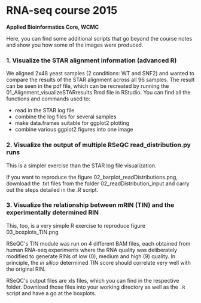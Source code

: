 # RNA-seq course 2015

__Applied Bioinformatics Core, WCMC__

Here, you can find some additional scripts that go beyond the course notes and show you how some of the images were produced.

### 1. Visualize the STAR alignment information (advanced R)

We aligned 2x48 yeast samples (2 conditions: WT and SNF2) and wanted to compare the results of the STAR alignment across all 96 samples.
The result can be seen in the pdf file, which can be recreated by running the 01_Alignment_visualizeSTARresults.Rmd file in RStudio.
You can find all the functions and commands used to:

* read in the STAR log file
* combine the log files for several samples
* make data.frames suitable for ggplot2 plotting
* combine various ggplot2 figures into one image


### 2. Visualize the output of multiple RSeQC read_distribution.py runs

This is a simpler exercise than the STAR log file visualization.

If you want to reproduce the figure 02_barplot_readDistributions.png, download the .txt files from the folder 02_readDistribution_input and carry out the steps detailed in the .R script.


### 3. Visualize the relationship between mRIN (TIN) and the experimentally determined RIN

This, too, is a very simple R exercise to reproduce figure 03_boxplots_TIN.png

RSeQC's TIN module was run on 4 different BAM files, each obtained from human RNA-seq experiments where the RNA quality was deliberately modified to generate RINs of low (0), medium and high (9) quality.
In principle, the _in silico_ determined TIN score should correlate very well with the original RIN.

RSeQC's output files are xls files, which you can find in the respective folder.
Download those files into your working directory as well as the `.R` script and have a go at the boxplots.

